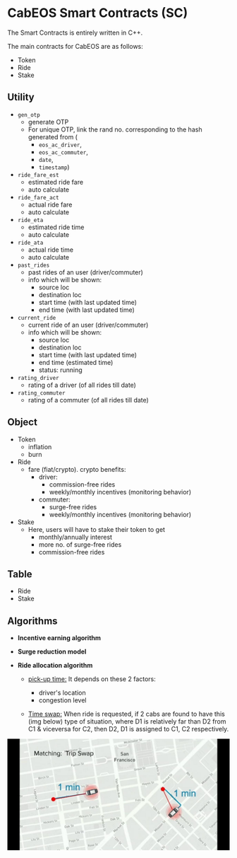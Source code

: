 # CabEOS Smart Contracts (SC)

The Smart Contracts is entirely written in C++.

The main contracts for CabEOS are as follows:

* Token
* Ride
* Stake

## Utility
* `gen_otp` 
	- generate OTP
	- For unique OTP, link the rand no. corresponding to the hash generated from (
		+ `eos_ac_driver`, 
		+ `eos_ac_commuter`, 
		+ `date`, 
		+ `timestamp`)
* `ride_fare_est`
	- estimated ride fare
	- auto calculate
* `ride_fare_act`
	- actual ride fare
	- auto calculate
* `ride_eta`
	- estimated ride time
	- auto calculate
* `ride_ata`
	- actual ride time
	- auto calculate
* `past_rides`
	- past rides of an user (driver/commuter)
	- info which will be shown:
		+ source loc
		+ destination loc
		+ start time (with last updated time)
		+ end time (with last updated time)
* `current_ride`
	- current ride of an user (driver/commuter)
	- info which will be shown:
		+ source loc
		+ destination loc
		+ start time (with last updated time)
		+ end time (estimated time)
		+ status: running
* `rating_driver`
	- rating of a driver (of all rides till date)
* `rating_commuter`
	- rating of a commuter (of all rides till date)

## Object
* Token
	- inflation
	- burn
* Ride
	- fare (fiat/crypto). crypto benefits:
		+ driver:
			- commission-free rides
			- weekly/monthly incentives (monitoring behavior)
		+ commuter:
			- surge-free rides
			- weekly/monthly incentives (monitoring behavior)
* Stake
	- Here, users will have to stake their token to get
		+ monthly/annually interest
		+ more no. of surge-free rides 
		+ commission-free rides

## Table
* Ride
* Stake

## Algorithms
* __Incentive earning algorithm__

* __Surge reduction model__

* __Ride allocation algorithm__
	- <u>pick-up time:</u> It depends on these 2 factors:
		+ driver's location
		+ congestion level

	- <u>Time swap:</u> When ride is requested, if 2 cabs are found to have this (img below) type of situation, where D1 is relatively far than D2 from C1 & viceversa for C2, then D2, D1 is assigned to C1, C2 respectively.

<p align="center">
  <img src="./images/time_swap.jpg" alt="Time swap" width="" height="">
</p>
	